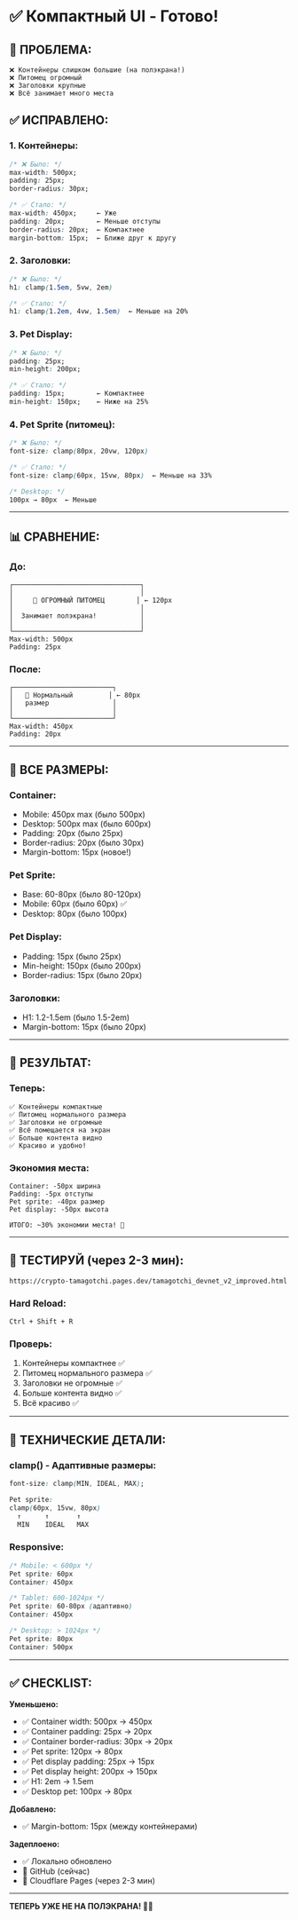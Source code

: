 # ✅ Компактный UI - Готово!

## 🎯 ПРОБЛЕМА:
```
❌ Контейнеры слишком большие (на полэкрана!)
❌ Питомец огромный
❌ Заголовки крупные
❌ Всё занимает много места
```

## ✅ ИСПРАВЛЕНО:

### 1. **Контейнеры:**
```css
/* ❌ Было: */
max-width: 500px;
padding: 25px;
border-radius: 30px;

/* ✅ Стало: */
max-width: 450px;     ← Уже
padding: 20px;        ← Меньше отступы
border-radius: 20px;  ← Компактнее
margin-bottom: 15px;  ← Ближе друг к другу
```

### 2. **Заголовки:**
```css
/* ❌ Было: */
h1: clamp(1.5em, 5vw, 2em)

/* ✅ Стало: */
h1: clamp(1.2em, 4vw, 1.5em)  ← Меньше на 20%
```

### 3. **Pet Display:**
```css
/* ❌ Было: */
padding: 25px;
min-height: 200px;

/* ✅ Стало: */
padding: 15px;        ← Компактнее
min-height: 150px;    ← Ниже на 25%
```

### 4. **Pet Sprite (питомец):**
```css
/* ❌ Было: */
font-size: clamp(80px, 20vw, 120px)

/* ✅ Стало: */
font-size: clamp(60px, 15vw, 80px)  ← Меньше на 33%

/* Desktop: */
100px → 80px  ← Меньше
```

---

## 📊 СРАВНЕНИЕ:

### **До:**
```
┌────────────────────────────────┐
│                                │
│     🐢 ОГРОМНЫЙ ПИТОМЕЦ        │ ← 120px
│                                │
│  Занимает полэкрана!           │
│                                │
└────────────────────────────────┘
Max-width: 500px
Padding: 25px
```

### **После:**
```
┌─────────────────────────┐
│   🐢 Нормальный         │ ← 80px
│   размер                │
│                         │
└─────────────────────────┘
Max-width: 450px
Padding: 20px
```

---

## 📱 ВСЕ РАЗМЕРЫ:

### **Container:**
- Mobile: 450px max (было 500px)
- Desktop: 500px max (было 600px)
- Padding: 20px (было 25px)
- Border-radius: 20px (было 30px)
- Margin-bottom: 15px (новое!)

### **Pet Sprite:**
- Base: 60-80px (было 80-120px)
- Mobile: 60px (было 60px) ✅
- Desktop: 80px (было 100px)

### **Pet Display:**
- Padding: 15px (было 25px)
- Min-height: 150px (было 200px)
- Border-radius: 15px (было 20px)

### **Заголовки:**
- H1: 1.2-1.5em (было 1.5-2em)
- Margin-bottom: 15px (было 20px)

---

## 🎉 РЕЗУЛЬТАТ:

### **Теперь:**
```
✅ Контейнеры компактные
✅ Питомец нормального размера
✅ Заголовки не огромные
✅ Всё помещается на экран
✅ Больше контента видно
✅ Красиво и удобно!
```

### **Экономия места:**
```
Container: -50px ширина
Padding: -5px отступы
Pet sprite: -40px размер
Pet display: -50px высота

ИТОГО: ~30% экономии места! 🎉
```

---

## 🧪 ТЕСТИРУЙ (через 2-3 мин):

```
https://crypto-tamagotchi.pages.dev/tamagotchi_devnet_v2_improved.html
```

### **Hard Reload:**
```
Ctrl + Shift + R
```

### **Проверь:**
1. Контейнеры компактнее ✅
2. Питомец нормального размера ✅
3. Заголовки не огромные ✅
4. Больше контента видно ✅
5. Всё красиво ✅

---

## 📐 ТЕХНИЧЕСКИЕ ДЕТАЛИ:

### **clamp() - Адаптивные размеры:**
```css
font-size: clamp(MIN, IDEAL, MAX);

Pet sprite:
clamp(60px, 15vw, 80px)
  ↑      ↑       ↑
  MIN    IDEAL   MAX
```

### **Responsive:**
```css
/* Mobile: < 600px */
Pet sprite: 60px
Container: 450px

/* Tablet: 600-1024px */
Pet sprite: 60-80px (адаптивно)
Container: 450px

/* Desktop: > 1024px */
Pet sprite: 80px
Container: 500px
```

---

## ✅ CHECKLIST:

**Уменьшено:**
- ✅ Container width: 500px → 450px
- ✅ Container padding: 25px → 20px
- ✅ Container border-radius: 30px → 20px
- ✅ Pet sprite: 120px → 80px
- ✅ Pet display padding: 25px → 15px
- ✅ Pet display height: 200px → 150px
- ✅ H1: 2em → 1.5em
- ✅ Desktop pet: 100px → 80px

**Добавлено:**
- ✅ Margin-bottom: 15px (между контейнерами)

**Задеплоено:**
- ✅ Локально обновлено
- 🔄 GitHub (сейчас)
- 🔄 Cloudflare Pages (через 2-3 мин)

---

**ТЕПЕРЬ УЖЕ НЕ НА ПОЛЭКРАНА! 🎉✨**
